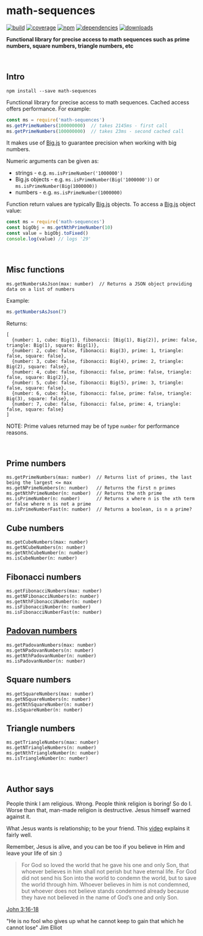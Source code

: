 # math-sequences

[![build](https://img.shields.io/travis/danday74/math-sequences/master.svg?label=linux)](https://travis-ci.org/danday74/math-sequences)
[![coverage](https://coveralls.io/repos/github/danday74/math-sequences/badge.svg)](https://coveralls.io/github/danday74/math-sequences)
[![npm](https://img.shields.io/npm/v/math-sequences.svg)](https://www.npmjs.com/package/math-sequences)
[![dependencies](https://david-dm.org/danday74/math-sequences/status.svg)](https://david-dm.org/danday74/math-sequences)
[![downloads](https://img.shields.io/npm/dm/math-sequences.svg)](https://www.npmjs.com/package/math-sequences)

**Functional library for precise access to math sequences such as prime numbers, square numbers, triangle numbers, etc**





<br>

## Intro

`npm install --save math-sequences`

Functional library for precise access to math sequences. Cached access offers performance. For example:

```javascript 1.7
const ms = require('math-sequences')
ms.getPrimeNumbers(100000000)  // takes 2145ms - first call
ms.getPrimeNumbers(100000000)  // takes 23ms - second cached call
```

It makes use of [Big.js](http://mikemcl.github.io/big.js) to guarantee precision when working with big numbers.

Numeric arguments can be given as:
 
* strings - e.g. `ms.isPrimeNumber('1000000')`
* Big.js objects - e.g. `ms.isPrimeNumber(Big('1000000'))` or `ms.isPrimeNumber(Big(1000000))`
* numbers - e.g. `ms.isPrimeNumber(1000000)`

Function return values are typically [Big.js](http://mikemcl.github.io/big.js) objects. To access a [Big.js](http://mikemcl.github.io/big.js) object value:

```javascript 1.7
const ms = require('math-sequences')
const bigObj = ms.getNthPrimeNumber(10)
const value = bigObj.toFixed()
console.log(value) // logs '29'
```





<br>

## Misc functions

```
ms.getNumbersAsJson(max: number)  // Returns a JSON object providing data on a list of numbers
```

Example:

```javascript 1.7
ms.getNumbersAsJson(7)
```

Returns:

```metadata json
[
  {number: 1, cube: Big(1), fibonacci: [Big(1), Big(2)], prime: false, triangle: Big(1), square: Big(1)},
  {number: 2, cube: false, fibonacci: Big(3), prime: 1, triangle: false, square: false},
  {number: 3, cube: false, fibonacci: Big(4), prime: 2, triangle: Big(2), square: false},
  {number: 4, cube: false, fibonacci: false, prime: false, triangle: false, square: Big(2)},
  {number: 5, cube: false, fibonacci: Big(5), prime: 3, triangle: false, square: false},
  {number: 6, cube: false, fibonacci: false, prime: false, triangle: Big(3), square: false},
  {number: 7, cube: false, fibonacci: false, prime: 4, triangle: false, square: false}
]
```

NOTE: Prime values returned may be of type `number` for performance reasons.





<br>

## Prime numbers

```
ms.getPrimeNumbers(max: number)  // Returns list of primes, the last being the largest <= max
ms.getNPrimeNumbers(n: number)   // Returns the first n primes
ms.getNthPrimeNumber(n: number)  // Returns the nth prime
ms.isPrimeNumber(n: number)      // Returns x where n is the xth term or false where n is not a prime
ms.isPrimeNumberFast(n: number)  // Returns a boolean, is n a prime?
```

## Cube numbers

```
ms.getCubeNumbers(max: number)
ms.getNCubeNumbers(n: number)
ms.getNthCubeNumber(n: number)
ms.isCubeNumber(n: number)
```

## Fibonacci numbers

```
ms.getFibonacciNumbers(max: number)
ms.getNFibonacciNumbers(n: number)
ms.getNthFibonacciNumber(n: number)
ms.isFibonacciNumber(n: number)
ms.isFibonacciNumberFast(n: number)
```

## [Padovan numbers](https://oeis.org/A134816)

```
ms.getPadovanNumbers(max: number)
ms.getNPadovanNumbers(n: number)
ms.getNthPadovanNumber(n: number)
ms.isPadovanNumber(n: number)
```

## Square numbers

```
ms.getSquareNumbers(max: number)
ms.getNSquareNumbers(n: number)
ms.getNthSquareNumber(n: number)
ms.isSquareNumber(n: number)
```

## Triangle numbers

```
ms.getTriangleNumbers(max: number)
ms.getNTriangleNumbers(n: number)
ms.getNthTriangleNumber(n: number)
ms.isTriangleNumber(n: number)
```





<br>

## Author says

People think I am religious. Wrong. People think religion is boring! So do I. Worse than that, man-made religion is destructive. Jesus himself warned against it.

What Jesus wants is relationship; to be your friend. This [video](https://www.youtube.com/watch?v=1IAhDGYlpqY) explains it fairly well.

Remember, Jesus is alive, and you can be too if you believe in Him and leave your life of sin :)

> For God so loved the world that he gave his one and only Son, that whoever believes in him shall not perish but have eternal life. For God did not send his Son into the world to condemn the world, but to save the world through him. Whoever believes in him is not condemned, but whoever does not believe stands condemned already because they have not believed in the name of God’s one and only Son.

[John 3:16-18](https://www.bible.com/en-GB/bible/111/JHN.3.16-18.niv)

"He is no fool who gives up what he cannot keep to gain that which he cannot lose" Jim Elliot


